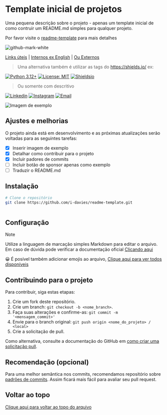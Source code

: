 # Template inicial de projetos

Uma pequena descrição sobre o projeto -  apenas um template inicial de como contruir um README.md simples para qualquer projeto.

Por favor visite o [readme-template](https://github.com/i-davies/readme-template) para mais detalhes

![github-mark-white](https://github.com/user-attachments/assets/ed8869b7-7884-428d-bfb2-11d3ecdd8800)


[Links úteis](.README.md) | [Internos ex English](.README_eg.md) | [Ou Externos](https://github.com/i-davies)

> Uma alternativa também é utilizar as tags do https://shields.io/ ex:

[![Python 3.12+](https://img.shields.io/badge/python-3.12+-blue.svg)](https://www.python.org/downloads/)
[![License: MIT](https://img.shields.io/badge/License-MIT-yellow.svg)](https://opensource.org/licenses/MIT)
[![Shieldsio](https://img.shields.io/badge/Shields.io-docs-blue)](https://shields.io/docs/logos)

> Ou somente com descritivo

[![Linkedin](https://img.shields.io/badge/Linkedin-1A1B1E?style=for-the-badge)](https://www.linkedin.com/in/i-davies)
[![Instagram](https://img.shields.io/badge/Instagram-1A1B1E?style=for-the-badge)](https://www.linkedin.com/in/i-davies)
[![Email](https://img.shields.io/badge/Email-1A1B1E?style=for-the-badge)](mailto:idavies@outlook.com)


![Imagem de exemplo](https://docs.github.com/assets/cb-170327/mw-1440/images/help/repository/profile-with-readme.webp)

## Ajustes e melhorias

O projeto ainda está em desenvolvimento e as próximas atualizações serão voltadas para as seguintes tarefas:

- [x] Inserir imagem de exemplo
- [x] Detalhar como contribuir para o projeto
- [x] Incluir padores de commits
- [ ] Incluir botão de sponsor apenas como exemplo
- [ ] Traduzir o README.md

## Instalação
```bash
# Clone o repositório
git clone https://github.com/i-davies/readme-template.git
  
```

## Configuração

> [!NOTE]
> Utilize a linguagem de marcação simples Markdown para editar o arquivo.
> Em caso de dúvida pode verificar a documentação oficial [Clicando aqui](https://www.markdownguide.org/)

😀 É posível também adicionar emojis ao arquivo, [Clique aqui para ver todos disponíveis](https://www.webfx.com/tools/emoji-cheat-sheet/)


##  Contribuindo para o projeto

Para contribuir, siga estas etapas:

1. Crie um fork deste repositório.
2. Crie um branch: `git checkout -b <nome_branch>`.
3. Faça suas alterações e confirme-as: `git commit -m '<mensagem_commit>'`
4. Envie para o branch original: `git push origin <nome_do_projeto> / <local>`
5. Crie a solicitação de pull.

Como alternativa, consulte a documentação do GitHub em [como criar uma solicitação pull](https://help.github.com/en/github/collaborating-with-issues-and-pull-requests/creating-a-pull-request).

## Recomendação (opcional)

Para uma melhor semântica nos commits, recomendamos repositório sobre [padrões de commits](https://github.com/iuricode/padroes-de-commits). Assim ficará mais fácil para avaliar seu pull request.

## Voltar ao topo
[Clique aqui para voltar ao topo do arquivo](https://github.com/i-davies/readme-template/#template-inicial-de-projetos)

